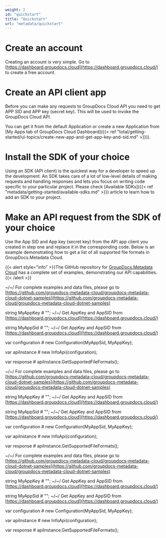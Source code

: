 ```yaml
---
weight: 2
id: "quickstart"
title: "Quickstart"
url: "metadata/quickstart"
---
```







# Create an account #

 Creating an account is very simple. Go to [https://dashboard.groupdocs.cloud](https://dashboard.groupdocs.cloud/) to create a free account.

# Create an API client app #

Before you can make any requests to GroupDocs Cloud API you need to get APP SID and APP key (secret key). This will be used to invoke the GroupDocs Cloud API. 

You can get it from the default Application or create a new Application from [My Apps tab of GroupDocs Cloud Dashboard]({{< ref "total/getting-started/ui-topics/create-new-app-and-get-app-key-and-sid.md" >}})).

# Install the SDK of your choice #

Using an SDK (API client) is the quickest way for a developer to speed up the development. An SDK takes care of a lot of low-level details of making requests and handling responses and lets you focus on writing code specific to your particular project. Please check [Available SDKs]({{< ref "metadata/getting-started/available-sdks.md" >}}) article to learn how to add an SDK to your project.

# Make an API request from the SDK of your choice #

Use the App SID and App key (secret key) from the API app client you created in step one and replace it in the corresponding code. Below is an example demonstrating how to get a list of all supported file formats in GroupDocs.Metadata Cloud.

{{< alert style="info" >}}The GitHub repository for [GroupDocs.Metadata Cloud](https://github.com/groupdocs-metadata-cloud) has a complete set of examples, demonstrating our API capabilities.{{< /alert >}}



~/~/ For complete examples and data files, please go to [https://github.com/groupdocs-metadata-cloud/groupdocs-metadata-cloud-dotnet-samples](https://github.com/groupdocs-metadata-cloud/groupdocs-metadata-cloud-dotnet-samples)




string MyAppKey # ""; ~/~/ Get AppKey and AppSID from [https://dashboard.groupdocs.cloud](https://dashboard.groupdocs.cloud/)




string MyAppSid # ""; ~/~/ Get AppKey and AppSID from [https://dashboard.groupdocs.cloud](https://dashboard.groupdocs.cloud/)




  




var configuration # new Configuration(MyAppSid, MyAppKey);




var apiInstance # new InfoApi(configuration);




 




var response # apiInstance.GetSupportedFileFormats();





~/~/ For complete examples and data files, please go to [https://github.com/groupdocs-metadata-cloud/groupdocs-metadata-cloud-dotnet-samples](https://github.com/groupdocs-metadata-cloud/groupdocs-metadata-cloud-dotnet-samples)




string MyAppKey # ""; ~/~/ Get AppKey and AppSID from [https://dashboard.groupdocs.cloud](https://dashboard.groupdocs.cloud/)




string MyAppSid # ""; ~/~/ Get AppKey and AppSID from [https://dashboard.groupdocs.cloud](https://dashboard.groupdocs.cloud/)




  




var configuration # new Configuration(MyAppSid, MyAppKey);




var apiInstance # new InfoApi(configuration);




 




var response # apiInstance.GetSupportedFileFormats();



~/~/ For complete examples and data files, please go to [https://github.com/groupdocs-metadata-cloud/groupdocs-metadata-cloud-dotnet-samples](https://github.com/groupdocs-metadata-cloud/groupdocs-metadata-cloud-dotnet-samples)

string MyAppKey # ""; ~/~/ Get AppKey and AppSID from [https://dashboard.groupdocs.cloud](https://dashboard.groupdocs.cloud/)

string MyAppSid # ""; ~/~/ Get AppKey and AppSID from [https://dashboard.groupdocs.cloud](https://dashboard.groupdocs.cloud/)


var configuration # new Configuration(MyAppSid, MyAppKey);

var apiInstance # new InfoApi(configuration);


var response # apiInstance.GetSupportedFileFormats();




 